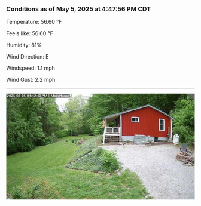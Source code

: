 ### Conditions as of May 5, 2025 at 4:47:56 PM CDT 

Temperature: 56.60 &deg;F

Feels like: 56.60 &deg;F

Humidity: 81%

Wind Direction: E

Windspeed: 1.1 mph

Wind Gust: 2.2 mph

---

<img src="./images/latest.jpeg"/>

